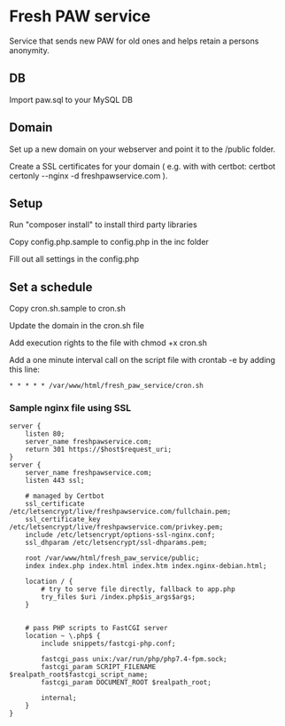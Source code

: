 # Fresh PAW service
Service that sends new PAW for old ones and helps retain a persons anonymity.

## DB
Import paw.sql to your MySQL DB

## Domain 
Set up a new domain on your webserver and point it to the /public folder.

Create a SSL certificates for your domain ( e.g. with with certbot: certbot certonly --nginx -d freshpawservice.com ).

## Setup
Run "composer install" to install third party libraries

Copy config.php.sample to config.php in the inc folder

Fill out all settings in the config.php

## Set a schedule
Copy cron.sh.sample to cron.sh

Update the domain in the cron.sh file

Add execution rights to the file with chmod +x cron.sh

Add a one minute interval call on the script file with crontab -e by adding this line:
```
* * * * * /var/www/html/fresh_paw_service/cron.sh
```



### Sample nginx file using SSL
```
server {
    listen 80;
    server_name freshpawservice.com;
    return 301 https://$host$request_uri;
}
server {
	server_name freshpawservice.com;
	listen 443 ssl;

	# managed by Certbot
	ssl_certificate /etc/letsencrypt/live/freshpawservice.com/fullchain.pem;
	ssl_certificate_key /etc/letsencrypt/live/freshpawservice.com/privkey.pem;
	include /etc/letsencrypt/options-ssl-nginx.conf;
	ssl_dhparam /etc/letsencrypt/ssl-dhparams.pem;

	root /var/www/html/fresh_paw_service/public;
	index index.php index.html index.htm index.nginx-debian.html;

	location / {
		# try to serve file directly, fallback to app.php
		try_files $uri /index.php$is_args$args;
	}


	# pass PHP scripts to FastCGI server
	location ~ \.php$ {
		include snippets/fastcgi-php.conf;
		
		fastcgi_pass unix:/var/run/php/php7.4-fpm.sock;
		fastcgi_param SCRIPT_FILENAME $realpath_root$fastcgi_script_name;
		fastcgi_param DOCUMENT_ROOT $realpath_root;

		internal;
	}
}
```
